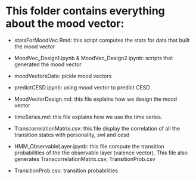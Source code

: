 # This folder contains everything about the mood vector:

* statsForMoodVec.Rmd: this script computes the stats for data that built the mood vector

* MoodVec_Design1.ipynb & MoodVec_Design2.ipynb: scripts that generated the mood vector

* moodVectorsData: pickle mood vectors 

* predictCESD.ipynb: using mood vector to predict CESD

* MoodVectorDesign.md: this file explains how we design the mood vector

* timeSeries.md: this file explains how we use the time series.

* TranscorrelationMatrix.csv: this file display the correlation of all the transition states with personality, swl and cesd

* HMM_ObservableLayer.ipynb: this file compute the transition probabilities of the the observable layer (valence vector). This file also generates TranscorrelationMatrix.csv, TransitionProb.csv 


* TransitionProb.csv: transition probabilities
